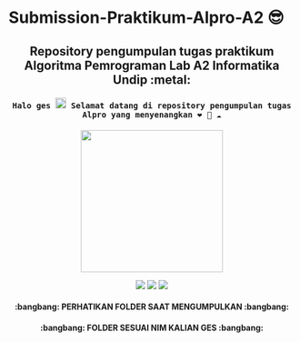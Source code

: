 # Submission-Praktikum-Alpro-A2 :sunglasses:
<h2 align="center"> Repository pengumpulan tugas praktikum Algoritma Pemrograman Lab A2 Informatika Undip :metal:</h2>


<h4 align="center"><samp> Halo ges <img src="https://github.com/TheDudeThatCode/TheDudeThatCode/blob/master/Assets/Hi.gif" width="19px"> Selamat datang di repository pengumpulan tugas Alpro yang menyenangkan ❤ 🐍 ☁️ </samp></h4>

<p align="center">
  <img width="250" src="https://media.giphy.com/media/jIgXf4hgbHCeKiXpvt/giphy.gif">
</p>


<p align="center">
<a href= "https://dev.to/ari_hacks"><img src="https://img.icons8.com/windows/32/000000/dev.png"/></a>
<a href= "https://twitter.com/ari_hacks"><img src="https://img.icons8.com/material-outlined/32/000000/twitter.png"/></a>
<a href= "https://ko-fi.com/ari_hacks"><img src="https://img.icons8.com/pastel-glyph/32/000000/like--v1.png"/></a>
</p>


<h4 align="center"> :bangbang: PERHATIKAN FOLDER SAAT MENGUMPULKAN :bangbang: </h4>
<h4 align="center"> :bangbang: FOLDER SESUAI NIM KALIAN GES :bangbang: </h4>


